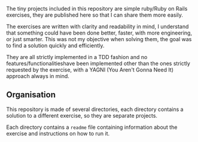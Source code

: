 The tiny projects included in this repository are simple ruby/Ruby on Rails exercises, they are published here so that I can share them more easily. 

The exercises are written with clarity and readability in mind, I understand that something could have been done better, faster, with more engineering, or just smarter. This was not my objective when solving them, the goal was to find a solution quickly and efficiently. 

They are all strictly implemented in a TDD fashion and no features/functionalitieshave been implemented other than the ones strictly requested by the exercise, with a YAGNI (You Aren't Gonna Need It) approach always in mind.

## Organisation
This repository is made of several directories, each directory contains a solution to a different exercise, so they are separate projects. 

Each directory contains a `readme` file containing information about the exercise and instructions on how to run it. 

